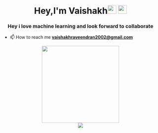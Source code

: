 <h1 align="center">Hey,I'm Vaishakh<img src="https://media.giphy.com/media/hvRJCLFzcasrR4ia7z/giphy.gif" width="28"> <img src="https://emojis.slackmojis.com/emojis/images/1531849430/4246/blob-sunglasses.gif?1531849430" width="28"/></h1>
<h3 align="center">Hey i love machine learning and look forward to collaborate</h3>



- 📫 How to reach me **vaishakhraveendran2002@gmail.com**
<p align="left">
</p>

<p align="center">
  <a href="https://skillicons.dev">
    <img src="https://github.com/mayankchaudhary26/Cool-Readme-ideas/blob/master/data/octocat/baracktocat.jpg?raw=true  width="200" 
     height="250"" />
    </br>
    <img src="https://skillicons.dev/icons?i=git,c,java,mysql,ps,php,py" />
    
  </a>
</p>


